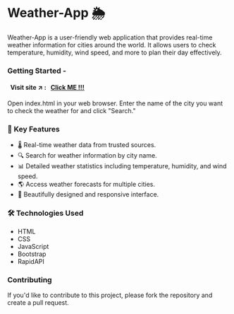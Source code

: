 # Weather-App 🌦️

Weather-App is a user-friendly web application that provides real-time weather information for cities around the world. It allows users to check temperature, humidity, wind speed, and more to plan their day effectively.

### Getting Started - 

#### &nbsp; Visit site :arrow_upper_right: : &nbsp; [Click ME !!!](https://sahil-s-i.github.io/Weather-App/)
Open index.html in your web browser.
Enter the name of the city you want to check the weather for and click "Search."

### 🌟 Key Features

- 🌡️ Real-time weather data from trusted sources.
- 🔍 Search for weather information by city name.
- 📊 Detailed weather statistics including temperature, humidity, and wind speed.
- 🌎 Access weather forecasts for multiple cities.
- 🎨 Beautifully designed and responsive interface.

### 🛠️ Technologies Used

- HTML
- CSS
- JavaScript
- Bootstrap
- RapidAPI

### Contributing
If you'd like to contribute to this project, please fork the repository and create a pull request.